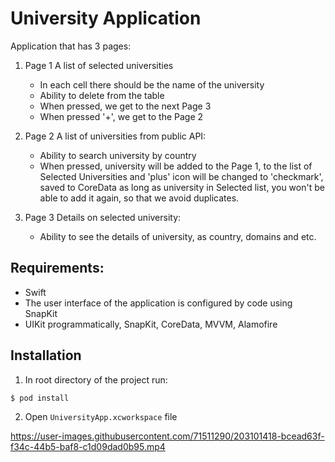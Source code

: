# University Application
Application that has 3 pages:
1) Page 1 A list of selected universities
   - In each cell there should be the name of the university
   - Ability to delete from the table
   - When pressed, we get to the next Page 3
   - When pressed '+', we get to the Page 2
2) Page 2 A list of universities from public API:
   - Ability to search university by country
   - When pressed, university will be added to the Page 1, to the list of Selected Universities and 'plus' icon will be changed to 'checkmark', 
   saved to CoreData as long as university in Selected list, you won't be able to add it again, so that we avoid duplicates.
   
2) Page 3 Details on selected university:
   - Ability to see the details of university, as country, domains and etc.
 
## Requirements:
 - Swift
 - The user interface of the application is configured by code using SnapKit
 - UIKit programmatically, SnapKit, CoreData, MVVM, Alamofire

## Installation

1) In root directory of the project run:
```bash
$ pod install
```
2) Open `UniversityApp.xcworkspace` file





https://user-images.githubusercontent.com/71511290/203101418-bcead63f-f34c-44b5-baf8-c1d09dad0b95.mp4

